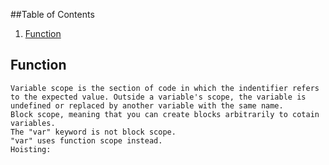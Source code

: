 ##Table of Contents

1. [Function](#function)

## Function

	Variable scope is the section of code in which the indentifier refers to the expected value. Outside a variable's scope, the variable is undefined or replaced by another variable with the same name.
	Block scope, meaning that you can create blocks arbitrarily to cotain variables.
	The "var" keyword is not block scope.
	"var" uses function scope instead.
	Hoisting:

